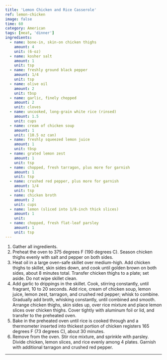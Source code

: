 ```yaml
---
title: 'Lemon Chicken and Rice Casserole'
ref: lemon-chicken
image: false
time: 60
category: American
tags: [meat, 'dinner']
ingredients:
  - name: bone-in, skin-on chicken thighs
    amount: 4
    unit: (6-oz)
  - name: kosher salt
    amount: 1
    unit: tsp
  - name: freshly ground black pepper
    amount: 1/4
    unit: tsp
  - name: olive oil
    amount: 2
    unit: tbsp
  - name: garlic, finely chopped
    amount: 2
    unit: cloves
  - name: uncooked, long-grain white rice (rinsed)
    amount: 1.5
    unit: cups
  - name: cream of chicken soup
    amount: 1
    unit: (10.5 oz can)
  - name: freshly squeezed lemon juice
    amount: 1
    unit: tbsp
  - name: grated lemon zest
    amount: 1
    unit: tsp
  - name: chopped, fresh tarragon, plus more for garnish
    amount: 1
    unit: tsp
  - name: crushed red pepper, plus more for garnish
    amount: 1/4
    unit: tsp
  - name: chicken broth
    amount: 2
    unit: cups
  - name: lemon (sliced into 1/8-inch thick slices)
    amount: 1
    unit:
  - name: chopped, fresh flat-leaf parsley
    amount: 1
    unit: tsp
---
```


1. Gather all ingredients.
2. Preheat the oven to 375 degrees F (190 degrees C). Season chicken thighs evenly with salt
and pepper on both sides.
3. Heat oil in a large oven-safe skillet over medium-high. Add chicken thighs to skillet, skin
sides down, and cook until golden brown on both sides, about 8 minutes total. Transfer chicken
thighs to a plate; set aside. Do not wipe skillet clean.
4. Add garlic to drippings in the skillet. Cook, stirring constantly, until fragrant, 10 to 20 seconds.
Add rice, cream of chicken soup, lemon juice, lemon zest, tarragon, and crushed red pepper;
whisk to combine. Gradually add broth, whisking constantly, until combined and smooth.
Arrange chicken thighs, skin sides up, over rice mixture and place lemon slices over chicken
thighs. Cover tightly with aluminum foil or lid, and transfer to the preheated oven.
5. Bake in the preheated oven until rice is cooked through and a thermometer inserted into
thickest portion of chicken registers 165 degrees F (73 degrees C), about 30 minutes.
6. Remove from the oven. Stir rice mixture, and sprinkle with parsley. Divide chicken, lemon
slices, and rice evenly among 4 plates. Garnish with
additional tarragon and crushed red pepper.

---
